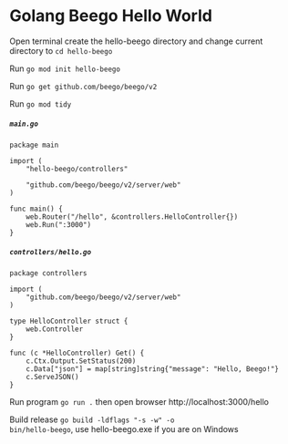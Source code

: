 # Golang Beego Hello World

Open terminal create the hello-beego directory and change current directory to <code>cd hello-beego</code>

Run <code>go mod init hello-beego</code>

Run <code>go get github.com/beego/beego/v2</code>

Run <code>go mod tidy</code>

<h5><strong><code>main.go</code></strong></h5>

```golang
package main

import (
	"hello-beego/controllers"

	"github.com/beego/beego/v2/server/web"
)

func main() {
	web.Router("/hello", &controllers.HelloController{})
	web.Run(":3000")
}
```

<h5><strong><code>controllers/hello.go</code></strong></h5>

```golang
package controllers

import (
	"github.com/beego/beego/v2/server/web"
)

type HelloController struct {
	web.Controller
}

func (c *HelloController) Get() {
	c.Ctx.Output.SetStatus(200)
	c.Data["json"] = map[string]string{"message": "Hello, Beego!"}
	c.ServeJSON()
}
```

Run program <code>go run .</code> then open browser http://localhost:3000/hello

Build release <code>go build -ldflags "-s -w" -o bin/hello-beego</code>, use hello-beego.exe if you are on Windows
